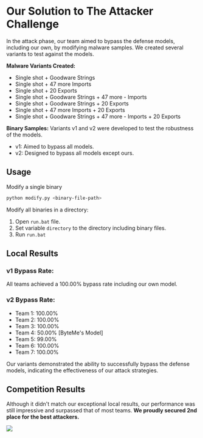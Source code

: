 # Our Solution to The Attacker Challenge
In the attack phase, our team aimed to bypass the defense models, including our own, by modifying malware samples. We created several variants to test against the models.

**Malware Variants Created:**
- Single shot + Goodware Strings
- Single shot + 47 more Imports
- Single shot + 20 Exports
- Single shot + Goodware Strings + 47 more - Imports
- Single shot + Goodware Strings + 20 Exports
- Single shot + 47 more Imports + 20 Exports
- Single shot + Goodware Strings + 47 more - Imports + 20 Exports

**Binary Samples:**
Variants v1 and v2 were developed to test the robustness of the models.
- v1: Aimed to bypass all models.
- v2: Designed to bypass all models except ours.

## Usage
Modify a single binary
```sh
python modify.py <binary-file-path>
```

Modify all binaries in a directory:
1. Open `run.bat` file.
2. Set variable `directory` to the directory including binary files.
3. Run `run.bat`


## Local Results
### v1 Bypass Rate:
All teams achieved a 100.00% bypass rate including our own model.

### v2 Bypass Rate:
- Team 1: 100.00%
- Team 2: 100.00%
- Team 3: 100.00%
- Team 4: 50.00%  [ByteMe's Model]
- Team 5: 99.00%
- Team 6: 100.00%
- Team 7: 100.00%

Our variants demonstrated the ability to successfully bypass the defense models, indicating the effectiveness of our attack strategies.

## Competition Results
Although it didn't match our exceptional local results, our performance was still impressive and surpassed that of most teams. **We proudly secured 2nd place for the best attackers.**

![](https://raw.githubusercontent.com/seyyedaliayati/ByteMe/main/imgs/attacker_results.png)
